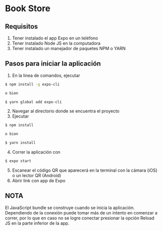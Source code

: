 # Book Store

## Requisitos
1. Tener instalado el app Expo en un teléfono
2. Tener instalado Node JS en la computadora
3. Tener instalado un manejador de paquetes NPM o YARN

## Pasos para iniciar la aplicación
1. En la linea de comandos, ejecutar
```bash
$ npm install -g expo-cli

o bien 

$ yarn global add expo-cli
```
2. Navegar al directorio donde se encuentra el proyecto
3. Ejecutar 
```bash
$ npm install

o bien 

$ yarn install
```
4. Correr la aplicación con 
```bash
$ expo start
```
5. Escanear el código QR que aparecerá en la terminal con la cámara (iOS) o un lector QR (Android)
6. Abrir link con app de Expo

## NOTA
El JavaScript bundle se construye cuando se inicia la aplicación. 
Dependiendo de la conexión puede tomar más de un intento en comenzar a correr, por lo que en caso no se logre conectar presionar la opción Reload JS en la parte inferior de la app.
